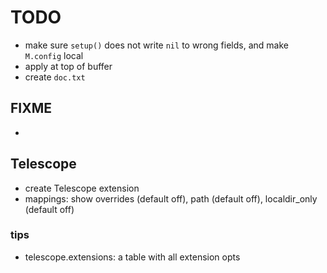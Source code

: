 # TODO
* make sure `setup()` does not write `nil` to wrong fields, and make `M.config` local
* apply at top of buffer
* create `doc.txt` 

## FIXME
* 

## Telescope
* create Telescope extension
* mappings: show overrides (default off), path (default off), localdir_only (default off)

### tips
* telescope.extensions: a table with all extension opts

